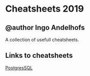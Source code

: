 # Cheatsheets 2019
## @author Ingo Andelhofs
A collection of usefull cheatsheets.

## Links to cheatsheets
[PostgresSQL](./postgre-sql/pgsql-cheat-sheet.md)
